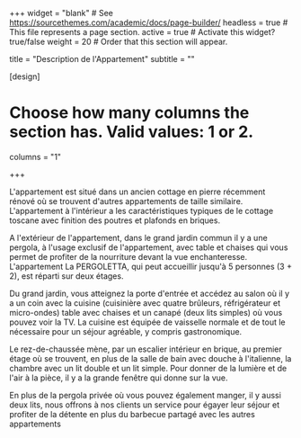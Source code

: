 +++
widget = "blank"  # See https://sourcethemes.com/academic/docs/page-builder/
headless = true  # This file represents a page section.
active = true  # Activate this widget? true/false
weight = 20  # Order that this section will appear.

title = "Description de l'Appartement"
subtitle = ""

[design]
  # Choose how many columns the section has. Valid values: 1 or 2.
  columns = "1"

+++

L'appartement est situé dans un ancien cottage en pierre récemment rénové où se trouvent d'autres appartements de taille similaire. L'appartement à l'intérieur a les caractéristiques typiques de le cottage toscane avec finition des poutres et plafonds en briques.

A l'extérieur de l'appartement, dans le grand jardin commun il y a une pergola, à l'usage exclusif de l'appartement, avec table et chaises qui vous permet de profiter de la nourriture devant la vue enchanteresse. L'appartement La PERGOLETTA, qui peut accueillir jusqu'à 5 personnes (3 + 2), est réparti sur deux étages.

Du grand jardin, vous atteignez la porte d'entrée et accédez au salon où il y a un coin avec la cuisine (cuisinière avec quatre brûleurs, réfrigérateur et micro-ondes) table avec chaises et un canapé (deux lits simples) où vous pouvez voir la TV. La cuisine est équipée de vaisselle normale et de tout le nécessaire pour un séjour agréable, y compris gastronomique.

Le rez-de-chaussée mène, par un escalier intérieur en brique, au premier étage où se trouvent, en plus de la salle de bain avec douche à l'italienne, la chambre avec un lit double et un lit simple. Pour donner de la lumière et de l'air à la pièce, il y a la grande fenêtre qui donne sur la vue.

En plus de la pergola privée où vous pouvez également manger, il y aussi deux lits, nous offrons à nos clients un service pour égayer leur séjour et profiter de la détente en plus du barbecue partagé avec les autres appartements